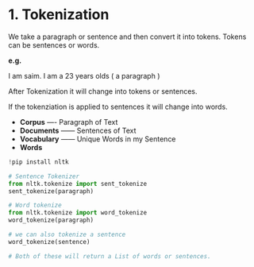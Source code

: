# 1. Tokenization

We take a paragraph or sentence and then convert it into tokens. Tokens can be sentences or words.

**e.g.**

I am saim. I am a 23 years olds ( a paragraph )

After Tokenization it will change into tokens or sentences.

If the tokenziation is applied to sentences it will change into words.

- **Corpus** —- Paragraph of Text
- **Documents** —— Sentences of Text
- **Vocabulary** —— Unique Words in my Sentence
- **Words**

```python
!pip install nltk
```

```python
# Sentence Tokenizer
from nltk.tokenize import sent_tokenize
sent_tokenize(paragraph)

# Word tokenize
from nltk.tokenize import word_tokenize
word_tokenize(paragraph)

# we can also tokenize a sentence
word_tokenize(sentence)

# Both of these will return a List of words or sentences.
```